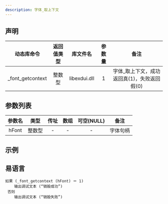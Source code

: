 ```yaml
---
description: 字体_取上下文
---
```





## 声明

|动态库命令| 返回值类型|库文件名|参数量| 备注|
|:--:|:--:|:--:|:--:|:--:|
| _font_getcontext |  整数型 |  libexdui.dll | 1 | 字体_取上下文，成功返回真(1)，失败返回假(0) |

## 参数列表

| 参数名 |  类型  | 传址 | 数组 | 可空(NULL) |   备注   |
| :----: | :----: | :--: | :--: | :--------: | :------: |
| hFont  | 整数型 |  -   |  -   |     -      | 字体句柄 |


## 示例

## 易语言

```basic
如果 (_font_getcontext (hFont) ＝ 1)
    输出调试文本 (“销毁成功”)
 否则
    输出调试文本 (“销毁失败”)
```
